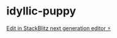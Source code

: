 # idyllic-puppy

[Edit in StackBlitz next generation editor ⚡️](https://stackblitz.com/~/github.com/geekola/idyllic-puppy)